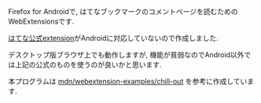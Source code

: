 Firefox for Androidで, はてなブックマークのコメントページを読むためのWebExtensionsです.

[はてな公式extension](https://github.com/hatena/hatena-bookmark-googlechrome-extension)がAndroidに対応していないので作成しました.

デスクトップ版ブラウザ上でも動作しますが, 機能が貧弱なのでAndroid以外では上記の公式のものを使うのが良いかと思います.

本プログラムは [mdn/webextension-examples/chill-out](https://github.com/mdn/webextensions-examples/tree/master/chill-out) を参考に作成しています.
